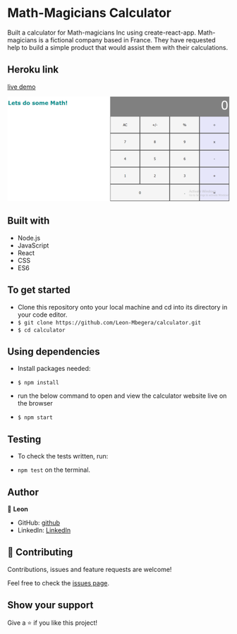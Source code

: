 # Math-Magicians Calculator

Built a calculator for Math-magicians Inc using create-react-app. Math-magicians is a fictional company based in France. They have requested help to build a simple product that would assist them with their calculations.

## Heroku link
[live demo](https://leon-calc.herokuapp.com)

![Calculator](src/assets/scrshot.png)


## Built with

- Node.js
- JavaScript
- React
- CSS
- ES6


## To get started
- Clone this repository onto your local machine and cd into its directory in your code editor.
- `$ git clone https://github.com/Leon-Mbegera/calculator.git`
- `$ cd calculator`

## Using dependencies
- Install packages needed:
- `$ npm install`

- run the below command to open and view the calculator website live on the browser
- `$ npm start`

## Testing
- To check the tests written, run:

- `npm test` on the terminal.


## Author

👤 **Leon**

- GitHub: [github](https://github.com/Leon-Mbegera)
- LinkedIn: [LinkedIn](https://www.linkedin.com/in/leon-mbegera)

## 🤝 Contributing

Contributions, issues and feature requests are welcome!

Feel free to check the [issues page](https://github.com/Leon-Mbegera/calculator/issues/).

## Show your support

Give a ⭐️ if you like this project!
